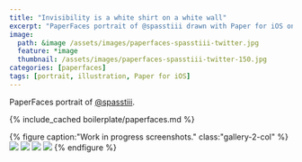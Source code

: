 ```yaml
---
title: "Invisibility is a white shirt on a white wall"
excerpt: "PaperFaces portrait of @spasstiii drawn with Paper for iOS on an iPad."
image: 
  path: &image /assets/images/paperfaces-spasstiii-twitter.jpg 
  feature: *image
  thumbnail: /assets/images/paperfaces-spasstiii-twitter-150.jpg
categories: [paperfaces]
tags: [portrait, illustration, Paper for iOS]
---
```


PaperFaces portrait of [@spasstiii](https://twitter.com/spasstiii).

{% include_cached boilerplate/paperfaces.md %}

{% figure caption:"Work in progress screenshots." class:"gallery-2-col" %}
[![](/assets/images/paperfaces-spasstiii-process-1-600.jpg)](/assets/images/paperfaces-spasstiii-process-1-lg.jpg)
[![](/assets/images/paperfaces-spasstiii-process-2-600.jpg)](/assets/images/paperfaces-spasstiii-process-2-lg.jpg)
[![](/assets/images/paperfaces-spasstiii-process-3-600.jpg)](/assets/images/paperfaces-spasstiii-process-3-lg.jpg)
[![](/assets/images/paperfaces-spasstiii-process-4-600.jpg)](/assets/images/paperfaces-spasstiii-process-4-lg.jpg)
{% endfigure %}
